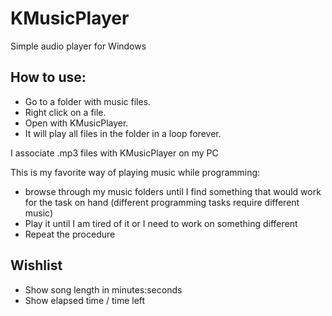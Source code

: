 # KMusicPlayer 
Simple audio player for Windows 

## How to use:

* Go to a folder with music files. 
* Right click on a file. 
* Open with KMusicPlayer.
* It will play all files in the folder in a loop forever.

I associate .mp3 files with KMusicPlayer on my PC 

This is my favorite way of playing music while programming: 
* browse through my music folders until I find something that would work for the task on hand 
 (different programming tasks require different music)
* Play it until I am tired of it or I need to work on something different 
* Repeat the procedure 

## Wishlist

* Show song length in minutes:seconds 
* Show elapsed time / time left




